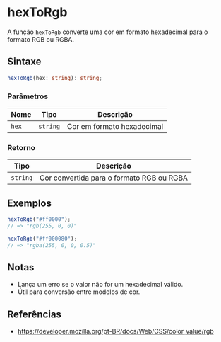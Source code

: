 # hexToRgb

A função `hexToRgb` converte uma cor em formato hexadecimal para o formato RGB ou RGBA.

## Sintaxe

```typescript
hexToRgb(hex: string): string;
```

### Parâmetros

| Nome    | Tipo      | Descrição                 |
|---------|-----------|---------------------------|
| `hex`   | `string`  | Cor em formato hexadecimal |

### Retorno

| Tipo      | Descrição                                 |
|---------- |-------------------------------------------|
| `string`  | Cor convertida para o formato RGB ou RGBA  |

## Exemplos

```typescript
hexToRgb("#ff0000");
// => "rgb(255, 0, 0)"

hexToRgb("#ff000080");
// => "rgba(255, 0, 0, 0.5)"
```

## Notas

* Lança um erro se o valor não for um hexadecimal válido.
* Útil para conversão entre modelos de cor.

## Referências

* https://developer.mozilla.org/pt-BR/docs/Web/CSS/color_value/rgb